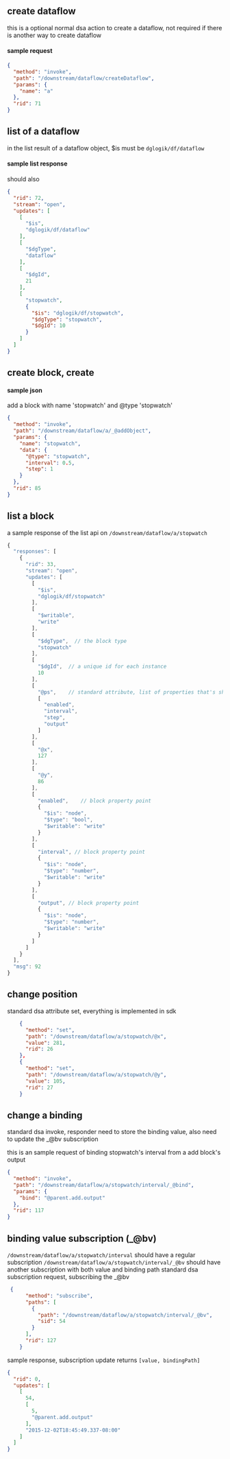 ## create dataflow 

this is a optional normal dsa action to create a dataflow, not required if there is another way to create dataflow

#### sample request
```json
{
  "method": "invoke",
  "path": "/downstream/dataflow/createDataflow",
  "params": {
    "name": "a"
  },
  "rid": 71
}
```

## list of a dataflow

in the list result of a dataflow object, $is must be `dglogik/df/dataflow`

#### sample list response
should also 
```json
{
  "rid": 72,
  "stream": "open",
  "updates": [
    [
      "$is",
      "dglogik/df/dataflow"
    ],
    [
      "$dgType",
      "dataflow"
    ],
    [
      "$dgId",
      21
    ],
    [
      "stopwatch",
      {
        "$is": "dglogik/df/stopwatch",
        "$dgType": "stopwatch",
        "$dgId": 10
      }
    ]
  ]
}
```

## create block, create 

#### sample json
add a block with name 'stopwatch' and @type 'stopwatch'
``` json
{
  "method": "invoke",
  "path": "/downstream/dataflow/a/_@addObject",
  "params": {
    "name": "stopwatch",
    "data": {
      "@type": "stopwatch",
      "interval": 0.5,
      "step": 1
    }
  },
  "rid": 85
}
```


## list a block

a sample response of the list api on `/downstream/dataflow/a/stopwatch`
```javascript
{
  "responses": [
    {
      "rid": 33,
      "stream": "open",
      "updates": [
        [
          "$is",
          "dglogik/df/stopwatch"
        ],
        [
          "$writable",
          "write"
        ],
        [
          "$dgType",  // the block type
          "stopwatch"
        ],
        [
          "$dgId",  // a unique id for each instance
          10
        ],
        [
          "@ps",    // standard attribute, list of properties that's shown in the block UI
          [
            "enabled",
            "interval",
            "step",
            "output"
          ]
        ],
        [
          "@x",
          127
        ],
        [
          "@y",
          86
        ],
        [
          "enabled",    // block property point
          {
            "$is": "node",
            "$type": "bool",
            "$writable": "write"
          }
        ],
        [
          "interval", // block property point
          {
            "$is": "node",
            "$type": "number",
            "$writable": "write"
          }
        ],
        [
          "output", // block property point
          {
            "$is": "node",
            "$type": "number",
            "$writable": "write"
          }
        ]
      ]
    }
  ],
  "msg": 92
}
```


## change position
standard dsa attribute set, everything is implemented in sdk
```json
    {
      "method": "set",
      "path": "/downstream/dataflow/a/stopwatch/@x",
      "value": 281,
      "rid": 26
    },
    {
      "method": "set",
      "path": "/downstream/dataflow/a/stopwatch/@y",
      "value": 105,
      "rid": 27
    }
```


## change a binding
standard dsa invoke, responder need to store the binding value, also need to update the _@bv subscription

this is an sample request of binding stopwatch's interval from a add block's output
```json
{
  "method": "invoke",
  "path": "/downstream/dataflow/a/stopwatch/interval/_@bind",
  "params": {
    "bind": "@parent.add.output"
  },
  "rid": 117
}
```

## binding value subscription (_@bv)
`/downstream/dataflow/a/stopwatch/interval` should have a regular subscription
`/downstream/dataflow/a/stopwatch/interval/_@bv` should have another subscription with both value and binding path
standard dsa subscription request, subscribing the _@bv
```json
 {
      "method": "subscribe",
      "paths": [
        {
          "path": "/downstream/dataflow/a/stopwatch/interval/_@bv",
          "sid": 54
        }
      ],
      "rid": 127
    }
```

sample response, subscription update returns `[value, bindingPath]`
```json
{
  "rid": 0,
  "updates": [
    [
      54,
      [
        5,
        "@parent.add.output"
      ],
      "2015-12-02T18:45:49.337-08:00"
    ]
  ]
}
```